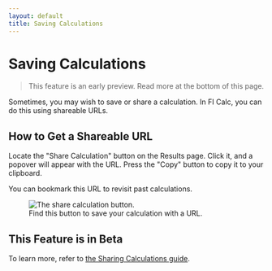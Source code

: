 ```yaml
---
layout: default
title: Saving Calculations
---
```


# Saving Calculations

> This feature is an early preview. Read more at the bottom of this page.

Sometimes, you may wish to save or share a calculation. In FI Calc, you can do
this using shareable URLs.

## How to Get a Shareable URL

Locate the "Share Calculation" button on the Results page. Click it, and a
popover will appear with the URL. Press the "Copy" button to copy it to your
clipboard.

You can bookmark this URL to revisit past calculations.

<figure>
    <picture>
      <source media="(max-width: 550px)" srcset="/images/share-calculation-632.jpg 632w" sizes="316px">
      <source media="(min-width: 551px)" srcset="/images/share-calculation-700.jpg 700w" sizes="350px">
      <img src="/images/share-calculation-700.jpg" alt="The share calculation button.">
    </picture>
    <figcaption>Find this button to save your calculation with a URL.</figcaption>
</figure>

## This Feature is in Beta

To learn more, refer to
[the Sharing Calculations guide](/usage-guides/sharing-calculations/).

